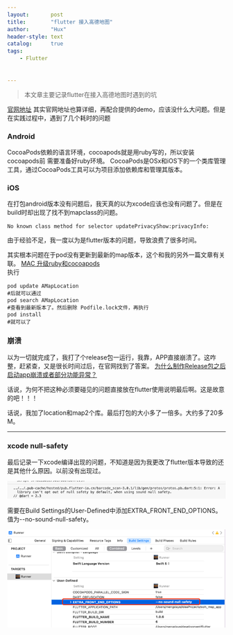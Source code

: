 ```yaml
---
layout:       post
title:        "flutter 接入高德地图"
author:       "Hux"
header-style: text
catalog:      true
tags:
    - Flutter

    
---
```


> 本文章主要记录flutter在接入高德地图时遇到的坑

[官网地址](https://lbs.amap.com/api/flutter/summary)
其实官网地址也算详细，再配合提供的demo，应该没什么大问题。但是在实践过程中，遇到了几个耗时的问题
### Android
CocoaPods依赖的语言环境，cocoapods就是用ruby写的，所以安装cocoapods前 需要准备好ruby环境。
CocoaPods是OSx和iOS下的一个类库管理工具，通过CocoaPods工具可以为项目添加依赖库和管理其版本。

### iOS
在打包android版本没有问题后，我天真的以为xcode应该也没有问题了。但是在build时却出现了找不到mapclass的问题。
```shell
No known class method for selector updatePrivacyShow:privacyInfo:
```
由于经验不足，我一度以为是flutter版本的问题，导致浪费了很多时间。

其实根本问题在于pod没有更新到最新的map版本，这个和我的另外一篇文章有关联。
[MAC 升级ruby和cocoapods](2022-09-06-install-ruby-cocoapods.md)<br>
执行
```shell
pod update AMapLocation
#后就可以通过
pod search AMapLocation
#查看到最新版本了。然后删除 Podfile.lock文件，再执行
pod install
#就可以了
```

### 崩溃
以为一切就完成了，我打了个release包一运行，我靠，APP直接崩溃了。这咋整，赶紧查，又是很长时间过后，在官网找到了答案。
[为什么制作Release包之后启动app崩溃或者部分功能异常？](https://lbs.amap.com/faq/1000077887/1000077888/1060856466)

话说，为何不把这种必须要碰见的问题直接放在flutter使用说明最后啊。这是故意的吧！！！

话说，我加了location和map2个库。最后打包的大小多了一倍多。大约多了20多M。

---

### xcode null-safety
最后记录一下xcode编译出现的问题，不知道是因为我更改了flutter版本导致的还是其他什么原因。以前没有出现过。

<img src="imgs/amap-1.png">

需要在Build Settings的User-Defined中添加EXTRA_FRONT_END_OPTIONS。值为--no-sound-null-safety。

<img src="imgs/amap-2.png">


